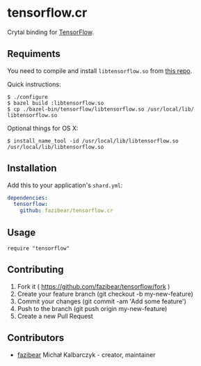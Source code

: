 # tensorflow.cr

Crytal binding for [TensorFlow](https://github.com/tensorflow/tensorflow).

## Requiments

You need to compile and install `libtensorflow.so` from [this repo](https://github.com/tensorflow/tensorflow/).

Quick instructions:

```
$ ./configure
$ bazel build :libtensorflow.so
$ cp ./bazel-bin/tensorflow/libtensorflow.so /usr/local/lib/ libtensorflow.so
```

Optional things for OS X:

```
$ install_name_tool -id /usr/local/lib/libtensorflow.so /usr/local/lib/libtensorflow.so
```

## Installation

Add this to your application's `shard.yml`:

```yaml
dependencies:
  tensorflow:
    github: fazibear/tensorflow.cr
```

## Usage

```crystal
require "tensorflow"
```

## Contributing

1. Fork it ( https://github.com/fazibear/tensorflow/fork )
2. Create your feature branch (git checkout -b my-new-feature)
3. Commit your changes (git commit -am 'Add some feature')
4. Push to the branch (git push origin my-new-feature)
5. Create a new Pull Request

## Contributors

- [fazibear](https://github.com/fazibear) Michał Kalbarczyk - creator, maintainer

